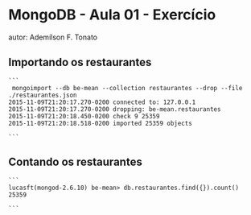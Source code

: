 # MongoDB - Aula 01 - Exercício
autor: Ademílson F. Tonato

## Importando os restaurantes

    ```
     mongoimport --db be-mean --collection restaurantes --drop --file ./restaurantes.json
    2015-11-09T21:20:17.270-0200 connected to: 127.0.0.1
    2015-11-09T21:20:17.270-0200 dropping: be-mean.restaurantes
    2015-11-09T21:20:18.450-0200 check 9 25359
    2015-11-09T21:20:18.518-0200 imported 25359 objects

    ```

## Contando os restaurantes

    ```
    lucasft(mongod-2.6.10) be-mean> db.restaurantes.find({}).count()
    25359

    ```
